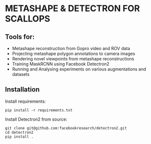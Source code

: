 # METASHAPE & DETECTRON FOR SCALLOPS

## Tools for:
* Metashape reconstruction from Gopro video and ROV data
* Projecting metashape polygon annotations to camera images
* Rendering novel viewpoints from metashape reconstructions
* Training MaskRCNN using Facebook Detectron2
* Running and Analysing experiments on various augmentations and datasets

## Installation

Install requirements:
```
pip install -r requirements.txt
```
Install Detectron2 from source:
```
git clone git@github.com:facebookresearch/detectron2.git
cd detectron2
pip install .
```
